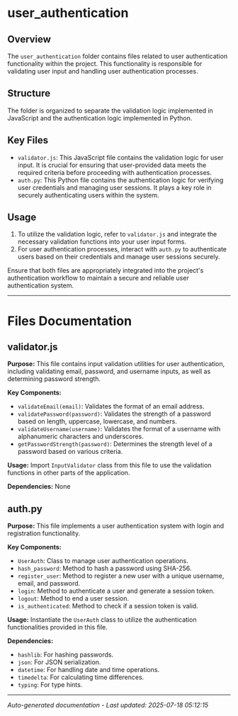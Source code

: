 # user_authentication

## Overview
The `user_authentication` folder contains files related to user authentication functionality within the project. This functionality is responsible for validating user input and handling user authentication processes.

## Structure
The folder is organized to separate the validation logic implemented in JavaScript and the authentication logic implemented in Python.

## Key Files
- `validator.js`: This JavaScript file contains the validation logic for user input. It is crucial for ensuring that user-provided data meets the required criteria before proceeding with authentication processes.
- `auth.py`: This Python file contains the authentication logic for verifying user credentials and managing user sessions. It plays a key role in securely authenticating users within the system.

## Usage
1. To utilize the validation logic, refer to `validator.js` and integrate the necessary validation functions into your user input forms.
2. For user authentication processes, interact with `auth.py` to authenticate users based on their credentials and manage user sessions securely.

Ensure that both files are appropriately integrated into the project's authentication workflow to maintain a secure and reliable user authentication system.

---

# Files Documentation

## validator.js

**Purpose:** This file contains input validation utilities for user authentication, including validating email, password, and username inputs, as well as determining password strength.

**Key Components:**
- `validateEmail(email)`: Validates the format of an email address.
- `validatePassword(password)`: Validates the strength of a password based on length, uppercase, lowercase, and numbers.
- `validateUsername(username)`: Validates the format of a username with alphanumeric characters and underscores.
- `getPasswordStrength(password)`: Determines the strength level of a password based on various criteria.

**Usage:** Import `InputValidator` class from this file to use the validation functions in other parts of the application.

**Dependencies:** None

## auth.py

**Purpose:** This file implements a user authentication system with login and registration functionality.

**Key Components:**
- `UserAuth`: Class to manage user authentication operations.
- `hash_password`: Method to hash a password using SHA-256.
- `register_user`: Method to register a new user with a unique username, email, and password.
- `login`: Method to authenticate a user and generate a session token.
- `logout`: Method to end a user session.
- `is_authenticated`: Method to check if a session token is valid.

**Usage:** Instantiate the `UserAuth` class to utilize the authentication functionalities provided in this file.

**Dependencies:**
- `hashlib`: For hashing passwords.
- `json`: For JSON serialization.
- `datetime`: For handling date and time operations.
- `timedelta`: For calculating time differences.
- `typing`: For type hints.

---
*Auto-generated documentation - Last updated: 2025-07-18 05:12:15*
